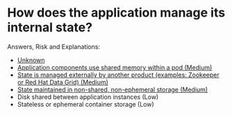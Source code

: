 # How does the application manage its internal state?

Answers, Risk and Explanations:

* [Unknown](./03-app-architecture/apparcq03/exp01.md)
* [Application components use shared memory within a pod (Medium)](./03-app-architecture/apparcq03/exp02.md)
* [State is managed externally by another product (examples: Zookeeper or Red Hat Data Grid) (Medium)](./03-app-architecture/apparcq03/exp03.md)
* [State maintained in non-shared, non-ephemeral storage (Medium)](./03-app-architecture/apparcq03/exp04.md)
* Disk shared between application instances (Low)
* Stateless or ephemeral container storage (Low)
